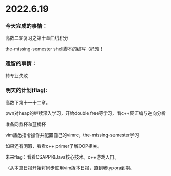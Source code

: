 # 2022.6.19

### 今天完成的事情：

高数二轮复习之第十章曲线积分

the-missing-semester shell脚本的编写（好难！

### 遗留的事情：

转专业失败

### 明天的计划(flag):

高数下第十一十二章。

pwn对heap的继续深入学习，开始double free等学习，看c++反汇编与逆向分析

准备网鼎杯和蓝桥杯

vim熟悉指令操作并配置自己的vimrc，the-missing-semester学习

如果还有闲暇，看看c++ primer了解OOP相关。

未来flag：看看CSAPP和Java核心技术。c++游戏入门。

（从本篇日报开始将同步使用vim版本日报，直到我typora到期。

